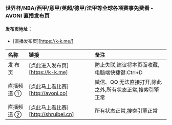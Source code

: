 ### 世界杯/NBA/西甲/意甲/英超/德甲/法甲等全球各项赛事免费看 - AVONI 直播发布页

#### 发布页地址：

- [直播发布页][https://k-k.me/]

| 名称       | 链接                                 | 备注                                                     |
| :--------- | :----------------------------------- | :------------------------------------------------------- |
| 发 布 页   | [点此进入发布页][https://k-k.me]     | 防止失联,建议将本页面收藏,电脑端快捷键:Ctrl+D            |
| 直播频道 ① | [点此马上看比赛][http://avoni.co]    | 微信、QQ 无法直接打开,除此之外,所有状态正常,搜索引擎正常 |
| 直播频道 ② | [点此马上看比赛][http://shruibei.cn] | 所有状态正常,搜索引擎正常                                |

